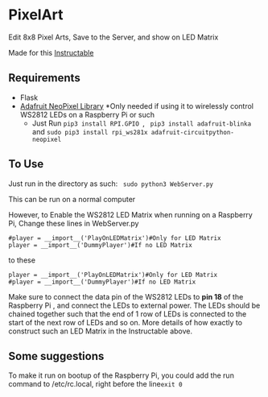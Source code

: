 # PixelArt
Edit 8x8 Pixel Arts, Save to the Server, and show on  LED Matrix

Made for this [Instructable](https://www.instructables.com/id/LED-Matrix-2/)

## Requirements
* Flask
* [Adafruit NeoPixel Library](https://learn.adafruit.com/neopixels-on-raspberry-pi/python-usage) 
    *Only needed if using it to wirelessly control WS2812 LEDs on a Raspberry Pi or such
    * Just Run `pip3 install RPI.GPIO `, ` pip3 install adafruit-blinka`  and `sudo pip3 install rpi_ws281x adafruit-circuitpython-neopixel`
    
## To Use
Just run in the directory as such:
``` sudo python3 WebServer.py```

This can be run on a normal computer

However, to Enable the WS2812 LED Matrix when running on a Raspberry Pi, Change these lines in WebServer.py
```
#player = __import__('PlayOnLEDMatrix')#Only for LED Matrix
player = __import__('DummyPlayer')#If no LED Matrix
```
to these
```
player = __import__('PlayOnLEDMatrix')#Only for LED Matrix
#player = __import__('DummyPlayer')#If no LED Matrix
```
Make sure to connect the data pin of the WS2812 LEDs to **pin 18** of the Raspberry Pi , and connect the LEDs to external power. 
 The LEDs should be chained together such that  the end of 1 row of LEDs is connected to the start of the next row of LEDs and so on.
More details of how exactly to construct such an LED Matrix in the Instructable above.

## Some suggestions
To make it run on bootup of the Raspberry Pi, you could add the run command to /etc/rc.local, right before  the line`exit 0`